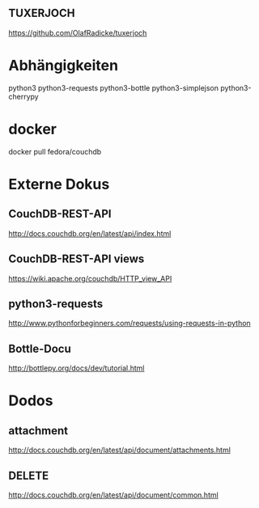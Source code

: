 TUXERJOCH
---------

https://github.com/OlafRadicke/tuxerjoch


# Abhängigkeiten #

python3
python3-requests
python3-bottle
python3-simplejson
python3-cherrypy

# docker #

docker pull fedora/couchdb

# Externe Dokus #
## CouchDB-REST-API ##

http://docs.couchdb.org/en/latest/api/index.html

## CouchDB-REST-API views ##
https://wiki.apache.org/couchdb/HTTP_view_API

## python3-requests ##

http://www.pythonforbeginners.com/requests/using-requests-in-python

## Bottle-Docu ##

http://bottlepy.org/docs/dev/tutorial.html

# Dodos #

## attachment ##

http://docs.couchdb.org/en/latest/api/document/attachments.html

## DELETE ##

http://docs.couchdb.org/en/latest/api/document/common.html
